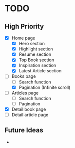 # TODO

## High Priority

- [x] Home page
  - [x] Hero section
  - [x] Highlight section
  - [x] Resume section
  - [x] Top Book section
  - [x] Inspiration section
  - [x] Latest Article section
- [ ] Books page
  - [ ] Search function
  - [x] Pagination (Infinite scroll)
- [ ] Articles page
  - [ ] Search function
  - [ ] Pagination
- [x] Detail book page
- [ ] Detail article page

## Future Ideas

-